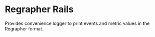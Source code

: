 Regrapher Rails
======================

Provides convenience logger to print events and metric values in the Regrapher format.

